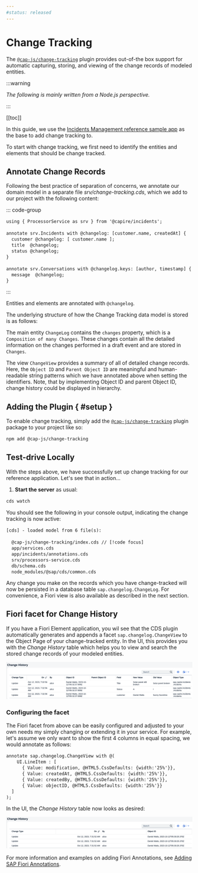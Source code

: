 ```yaml
---
#status: released
---
```


# Change Tracking

The [`@cap-js/change-tracking`](https://www.npmjs.com/package/@cap-js/change-tracking) plugin provides out-of-the box support for automatic capturing, storing, and viewing of the change records of modeled entities.

:::warning

_The following is mainly written from a Node.js perspective._ <!--For Java's perspective, please see [Java - Change Tracking](../../java/change-tracking).-->

:::

[[toc]]


In this guide, we use the [Incidents Management reference sample app](https://github.com/SAP-samples/cap-sample-incidents-mgmt) as the base to add change tracking to.

To start with change tracking, we first need to identify the entities and elements that should be change tracked.

## Annotate Change Records

Following the best practice of separation of concerns, we annotate our domain model in a separate file _srv/change-tracking.cds_, which we add to our project with the following content:

::: code-group

```cds [srv/change-tracking.cds]
using { ProcessorService as srv } from '@capire/incidents';

annotate srv.Incidents with @changelog: [customer.name, createdAt] {
  customer @changelog: [ customer.name ];
  title  @changelog;
  status @changelog;
}

annotate srv.Conversations with @changelog.keys: [author, timestamp] {
  message  @changelog;
}
```

:::

Entities and elements are annotated with `@changelog`.

The underlying structure of how the Change Tracking data model is stored is as follows:

The main entity `ChangeLog` contains the `changes` property, which is a `Composition of many Changes`. These changes contain all the detailed information on the changes performed in a draft event and are stored in `Changes`.

The view `ChangeView` provides a summary of all of detailed change records. Here, the `Object ID` and `Parent Object ID` are meaningful and human-readable string patterns which we have annotated above when setting the identifiers. Note, that by implementing Object ID and parent Object ID, change history could be displayed in hierarchy.

## Adding the Plugin { #setup }

To enable change tracking, simply add the  [`@cap-js/change-tracking`](https://www.npmjs.com/package/@cap-js/change-tracking) plugin package to your project like so:

```sh
npm add @cap-js/change-tracking
```

## Test-drive Locally

With the steps above, we have successfully set up change tracking for our reference application. Let's see that in action…

1. **Start the server** as usual:

  ```sh
  cds watch
  ```

  You should see the following in your console output, indicating the change tracking is now active:

  ```log
  [cds] - loaded model from 6 file(s):

    @cap-js/change-tracking/index.cds // [!code focus]
    app/services.cds
    app/incidents/annotations.cds
    srv/processors-service.cds
    db/schema.cds
    node_modules/@sap/cds/common.cds
  ```

  Any change you make on the records which you have change-tracked will now be persisted in a database table `sap.changelog.ChangeLog`.
  For convenience, a Fiori view is also available as described in the next section.

## Fiori facet for Change History

If you have a Fiori Element application, you wil see that the CDS plugin automatically generates and appends a facet `sap.changelog.ChangeView` to the Object Page of your change-tracked entity. In the UI, this provides you with the *Change History* table which helps you to view and search the stored change records of your modeled entities.

<img src="./assets/ChangeHistoryTable.png" style="zoom:111%;" />

### Configuring the facet

The Fiori facet from above can be easily configured and adjusted to your own needs my simply changing or extending it in your service. For example, let's assume we only want to show the first 4 columns in equal spacing, we would annotate as follows:

```cds
annotate sap.changelog.ChangeView with @(
    UI.LineItem : [
      { Value: modification, @HTML5.CssDefaults: {width:'25%'}},
      { Value: createdAt, @HTML5.CssDefaults: {width:'25%'}},
      { Value: createdBy, @HTML5.CssDefaults: {width:'25%'}},
      { Value: objectID, @HTML5.CssDefaults: {width:'25%'}}
  ]
);
```
In the UI, the *Change History* table now looks as desired:

<img src="./assets/ChangeHistoryTableCustom.png" style="zoom:111%;" />

For more information and examples on adding Fiori Annotations, see [Adding SAP Fiori Annotations](http://localhost:5173/docs/advanced/fiori#fiori-annotations).

